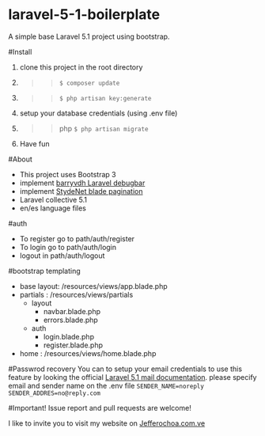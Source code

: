 # laravel-5-1-boilerplate
A simple base Laravel 5.1 project using bootstrap.

#Install
1. clone this project in the root directory
2. >> `$ composer update`
3. >> `$ php artisan key:generate`
4. setup your database credentials (using .env file)
5. >> php `$ php artisan migrate`
5. Have fun

#About

- This project uses Bootstrap 3
- implement [barryvdh Laravel debugbar](https://github.com/barryvdh/laravel-dompdf)
- implement [StydeNet blade pagination](https://github.com/StydeNet/blade-pagination)
- Laravel collective 5.1
- en/es language files

#auth

- To register go to path/auth/register
- To login go to path/auth/login
- logout in path/auth/logout

#bootstrap templating

* base layout: /resources/views/app.blade.php
* partials : /resources/views/partials
  * layout
    * navbar.blade.php
    * errors.blade.php
  * auth
    * login.blade.php
    * register.blade.php
* home : /resources/views/home.blade.php

#Passwrod recovery
You can to setup your email credentials to use this feature
by looking the official  [Laravel 5.1 mail documentation](http://laravel.com/docs/5.1/mail).
please specify email and sender name on the .env file
`
SENDER_NAME=noreply
SENDER_ADDRES=no@reply.com
`

#Important! 
Issue report and pull requests are welcome!

I like to invite you to visit my website on [Jefferochoa.com.ve](http://jefferochoa.com.ve)
